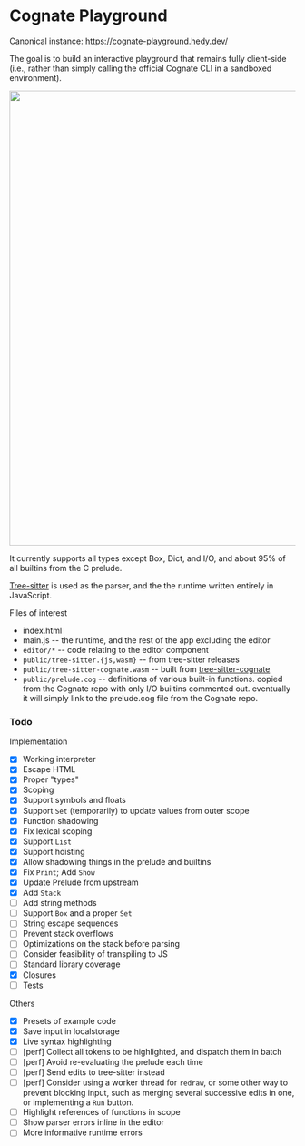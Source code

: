# Cognate Playground

Canonical instance: <https://cognate-playground.hedy.dev/>

The goal is to build an interactive playground that remains fully client-side
(i.e., rather than simply calling the official Cognate CLI in a sandboxed
environment).

<img src="https://raw.githubusercontent.com/hedyhli/cognate-playground/main/demo.png" width=800 />

It currently supports all types except Box, Dict, and I/O, and about 95% of all
builtins from the C prelude.

[Tree-sitter](https://github.com/hedyhli/tree-sitter-cognate) is used as the
parser, and the the runtime written entirely in JavaScript.

Files of interest
- index.html
- main.js -- the runtime, and the rest of the app excluding the editor
- `editor/*` -- code relating to the editor component
- `public/tree-sitter.{js,wasm}` -- from tree-sitter releases
- `public/tree-sitter-cognate.wasm` -- built from
  [tree-sitter-cognate](https://github.com/hedyhli/tree-sitter-cognate)
- `public/prelude.cog` -- definitions of various built-in functions. copied from the
  Cognate repo with only I/O builtins commented out. eventually it will simply
  link to the prelude.cog file from the Cognate repo.

### Todo

Implementation
- [X] Working interpreter
- [X] Escape HTML
- [X] Proper "types"
- [X] Scoping
- [X] Support symbols and floats
- [X] Support `Set` (temporarily) to update values from outer scope
- [X] Function shadowing
- [X] Fix lexical scoping
- [X] Support `List`
- [X] Support hoisting
- [X] Allow shadowing things in the prelude and builtins
- [X] Fix `Print`; Add `Show`
- [X] Update Prelude from upstream
- [X] Add `Stack`
- [ ] Add string methods
- [ ] Support `Box` and a proper `Set`
- [ ] String escape sequences
- [ ] Prevent stack overflows
- [ ] Optimizations on the stack before parsing
- [ ] Consider feasibility of transpiling to JS
- [ ] Standard library coverage
- [X] Closures
- [ ] Tests

Others
- [X] Presets of example code
- [X] Save input in localstorage
- [X] Live syntax highlighting
- [ ] [perf] Collect all tokens to be highlighted, and dispatch them in batch
- [ ] [perf] Avoid re-evaluating the prelude each time
- [ ] [perf] Send edits to tree-sitter instead
- [ ] [perf] Consider using a worker thread for `redraw`, or some other way
      to prevent blocking input, such as merging several successive edits in
      one, or implementing a `Run` button.
- [ ] Highlight references of functions in scope
- [ ] Show parser errors inline in the editor
- [ ] More informative runtime errors
